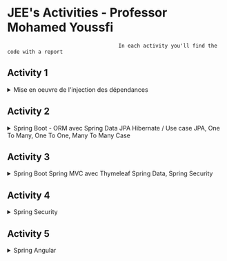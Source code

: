   # JEE's Activities - Professor Mohamed Youssfi
                                        In each activity you'll find the code with a report                                        

## Activity 1 
<details>
<summary>Mise en oeuvre de l'injection des dépendances</summary>
  
#### part 1 : https://github.com/HousnaAghzer/Aghzer-Housna-JEE/tree/master/enset_ioc
- report : https://github.com/HousnaAghzer/Aghzer-Housna-JEE/blob/master/enset_ioc/README.md

#### part 2 : https://github.com/HousnaAghzer/Aghzer-Housna-JEE/tree/master/enset_ioc_2
- report : https://github.com/HousnaAghzer/Aghzer-Housna-JEE/blob/master/enset_ioc_2/README.md
  
</details>

## Activity 2 
<details>
<summary>Spring Boot - ORM avec Spring Data JPA Hibernate / Use case JPA, One To Many, One To One, Many To Many Case</summary>
  
#### part 1 : https://github.com/HousnaAghzer/Aghzer-Housna-JEE/tree/master/jpa-ap
- report : https://github.com/HousnaAghzer/Aghzer-Housna-JEE/blob/master/jpa-ap/README.md

#### part 2 : https://github.com/HousnaAghzer/Aghzer-Housna-JEE/tree/master/hospital
- report : https://github.com/HousnaAghzer/Aghzer-Housna-JEE/blob/master/hospital/README.md

#### part 3 : https://github.com/HousnaAghzer/Aghzer-Housna-JEE/tree/master/jpa-emsi
- report : https://github.com/HousnaAghzer/Aghzer-Housna-JEE/blob/master/jpa-emsi/README.md
</details>

## Activity 3
<details>
<summary>Spring Boot Spring MVC avec Thymeleaf Spring Data, Spring Security</summary>
  
https://github.com/HousnaAghzer/Aghzer-Housna-JEE/tree/master/patients-mvc
- report : https://github.com/HousnaAghzer/Aghzer-Housna-JEE/blob/master/patients-mvc/README.md
</details>

## Activity 4
<details>
<summary>Spring Security</summary>
  
https://github.com/HousnaAghzer/Aghzer-Housna-JEE/tree/master/unsecured-hospital-app-main
- report : https://github.com/HousnaAghzer/Aghzer-Housna-JEE/blob/master/unsecured-hospital-app-main/README.md
</details>

## Activity 5
<details>
<summary>Spring Angular</summary>
  
https://github.com/AghzerHousna12/Aghzer-Housna-JEE/tree/master/ebanking-backend
- report : https://github.com/HousnaAghzer/Aghzer-Housna-JEE/blob/master/ebanking-backend/README.md
</details>




